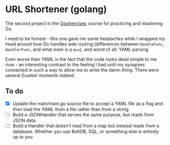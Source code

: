 # URL Shortener (golang)
The second project in the [Gophercises](https://gophercises.com/) course for
practicing and mastering Go.

I need to be honest - this one gave me some headaches while I wrapped my head
around how Go handles web routing (differences between `HandleFunc`, `HandlerFunc`,
and what even is a `mux`), and worst of all: YAML parsing.

Even worse than YAML is the fact that the code looks dead simple to me now -
an interesting contrast to the feeling I had until my synapses connected in
such a way to allow me to write the damn thing. There were several _Eureka!_
moments indeed.

## To do
- [x] Update the main/main.go source file to accept a YAML file as a flag and then
load the YAML from a file rather than from a string.
- [ ] Build a JSONHandler that serves the same purpose, but reads from JSON data.
- [ ] Build a Handler that doesn't read from a map but instead reads from a database.
Whether you use BoltDB, SQL, or something else is entirely up to you.